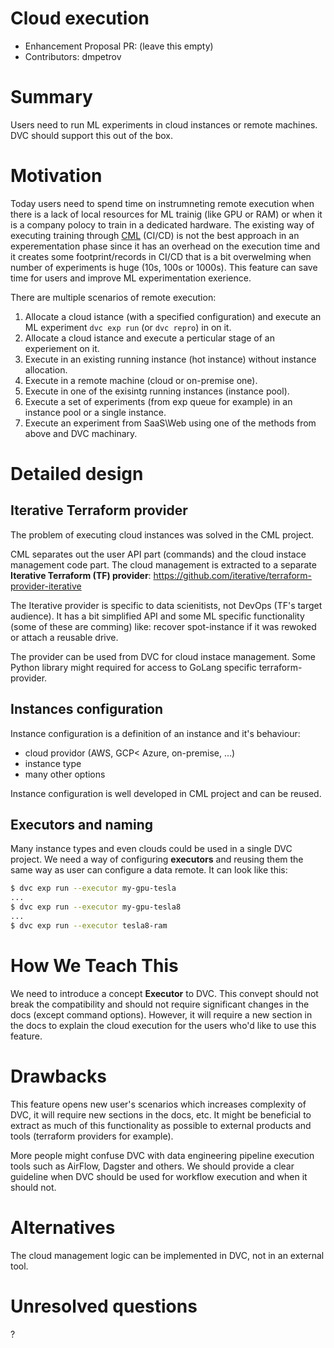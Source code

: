 # Cloud execution

- Enhancement Proposal PR: (leave this empty)
- Contributors: dmpetrov

# Summary

Users need to run ML experiments in cloud instances or remote machines.
DVC should support this out of the box.

# Motivation

Today users need to spend time on instrumneting remote execution when there is
  a lack of local resources for ML trainig (like GPU or RAM) or when it is a
  company polocy to train in a dedicated hardware.
The existing way of executing training through [CML](cml.dev) (CI/CD) is not
  the best approach in an experementation phase since it has an overhead on
  the execution time and it creates some footprint/records in CI/CD that is
  a bit overwelming when number of experiments is huge (10s, 100s or 1000s).
This feature can save time for users and improve ML experimentation exerience.

There are multiple scenarios of remote execution:

1. Allocate a cloud istance (with a specified configuration) and execute an
  ML experiment `dvc exp run` (or `dvc repro`) in on it.
2. Allocate a cloud istance and execute a perticular stage of an experiement
  on it.
3. Execute in an existing running instance (hot instance) without instance
   allocation.
4. Execute in a remote machine (cloud or on-premise one).
5. Execute in one of the exisintg running instances (instance pool).
6. Execute a set of experiments (from exp queue for example) in an instance
   pool or a single instance.
7. Execute an experiment from SaaS\Web using one of the methods from
   above and DVC machinary.

# Detailed design

## Iterative Terraform provider

The problem of executing cloud instances was solved in the CML project.

CML separates out the user API part (commands) and the cloud instace
  management code part.
The cloud management is extracted to a separate **Iterative Terraform (TF)
  provider**:
  https://github.com/iterative/terraform-provider-iterative

The Iterative provider is specific to data scienitists, not DevOps (TF's
target audience). It has a bit simplified API and some ML specific
functionality (some of these are comming) like: recover spot-instance if
it was rewoked or attach a reusable drive.

The provider can be used from DVC for cloud instace management. Some Python
library might required for access to GoLang specific terraform-provider.


## Instances configuration

Instance configuration is a definition of an instance and it's behaviour:
- cloud providor (AWS, GCP< Azure, on-premise, ...)
- instance type
- many other options

Instance configuration is well developed in CML project and can be reused.

## Executors and naming

Many instance types and even clouds could be used in a single DVC project.
We need a way of configuring **executors** and reusing them the same way
  as user can configure a data remote.
It can look like this:
```bash
$ dvc exp run --executor my-gpu-tesla
...
$ dvc exp run --executor my-gpu-tesla8
...
$ dvc exp run --executor tesla8-ram
```

# How We Teach This

We need to introduce a concept **Executor** to DVC.
This convept should not break the compatibility and should not require
significant changes in the docs (except command options).
However, it will require a new section in the docs to explain the cloud
execution for the users who'd like to use this feature.

# Drawbacks

This feature opens new user's scenarios which increases complexity of DVC,
it will require new sections in the docs, etc.
It might be beneficial to extract as much of this functionality as possible to
external products and tools (terraform providers for example). 

More people might confuse DVC with data engineering pipeline execution tools
such as AirFlow, Dagster and others.
We should provide a clear guideline when DVC should be used for workflow
execution and when it should not.

# Alternatives

The cloud management logic can be implemented in DVC, not in an external tool.

# Unresolved questions

?
